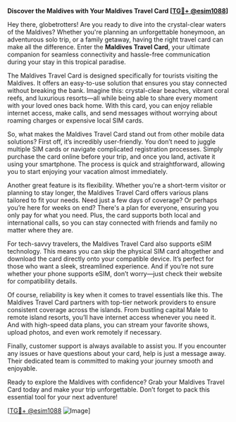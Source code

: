 **Discover the Maldives with Your Maldives Travel Card [[TG💪+ @esim1088](https://t.me/s/esim1088)]**

Hey there, globetrotters! Are you ready to dive into the crystal-clear waters of the Maldives? Whether you're planning an unforgettable honeymoon, an adventurous solo trip, or a family getaway, having the right travel card can make all the difference. Enter the **Maldives Travel Card**, your ultimate companion for seamless connectivity and hassle-free communication during your stay in this tropical paradise.

The Maldives Travel Card is designed specifically for tourists visiting the Maldives. It offers an easy-to-use solution that ensures you stay connected without breaking the bank. Imagine this: crystal-clear beaches, vibrant coral reefs, and luxurious resorts—all while being able to share every moment with your loved ones back home. With this card, you can enjoy reliable internet access, make calls, and send messages without worrying about roaming charges or expensive local SIM cards.

So, what makes the Maldives Travel Card stand out from other mobile data solutions? First off, it’s incredibly user-friendly. You don’t need to juggle multiple SIM cards or navigate complicated registration processes. Simply purchase the card online before your trip, and once you land, activate it using your smartphone. The process is quick and straightforward, allowing you to start enjoying your vacation almost immediately. 

Another great feature is its flexibility. Whether you're a short-term visitor or planning to stay longer, the Maldives Travel Card offers various plans tailored to fit your needs. Need just a few days of coverage? Or perhaps you’re here for weeks on end? There's a plan for everyone, ensuring you only pay for what you need. Plus, the card supports both local and international calls, so you can stay connected with friends and family no matter where they are.

For tech-savvy travelers, the Maldives Travel Card also supports eSIM technology. This means you can skip the physical SIM card altogether and download the card directly onto your compatible device. It’s perfect for those who want a sleek, streamlined experience. And if you’re not sure whether your phone supports eSIM, don’t worry—just check their website for compatibility details.

Of course, reliability is key when it comes to travel essentials like this. The Maldives Travel Card partners with top-tier network providers to ensure consistent coverage across the islands. From bustling capital Male to remote island resorts, you’ll have internet access whenever you need it. And with high-speed data plans, you can stream your favorite shows, upload photos, and even work remotely if necessary.

Finally, customer support is always available to assist you. If you encounter any issues or have questions about your card, help is just a message away. Their dedicated team is committed to making your journey smooth and enjoyable.

Ready to explore the Maldives with confidence? Grab your Maldives Travel Card today and make your trip unforgettable. Don’t forget to pack this essential tool for your next adventure!

[[TG💪+ @esim1088](https://t.me/s/esim1088) ![Image](https://i.postimg.cc/Y0z9fWf4/image.png)]